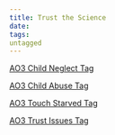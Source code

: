 ```yaml
---
title: Trust the Science
date: 
tags:
untagged
---
```

[AO3 Child Neglect Tag](
https://archiveofourown.org/works?commit=Sort+and+Filter&work_search%5Bsort_column%5D=revised_at&include_work_search%5Bfandom_ids%5D%5B%5D=136512&include_work_search%5Bcharacter_ids%5D%5B%5D=1803&work_search%5Bother_tag_names%5D=&exclude_work_search%5Bcategory_ids%5D%5B%5D=23&exclude_work_search%5Bfandom_ids%5D%5B%5D=226657&exclude_work_search%5Bfandom_ids%5D%5B%5D=245368&exclude_work_search%5Bfandom_ids%5D%5B%5D=8114503&exclude_work_search%5Bfandom_ids%5D%5B%5D=11055523&exclude_work_search%5Brelationship_ids%5D%5B%5D=203475&work_search%5Bexcluded_tag_names%5D=Slash%2CPre-Slash%2CMale+Slash%2CTrans+Male+Character%2CTrans+Character%2CTrans%2CLGBTQ+Themes%2CFutanari%2CPregnant+Harry%2CPodfic%2CHarry+Potter%2FTom+Riddle%2CHarry+Potter%2FTom+Riddle+%7C+Voldemort%2CHarry+Potter%2FVoldemort%2CSane+Voldemort+%28Harry+Potter%29%2CSane+Tom+Riddle%2CGinny+Weasley+Bashing%2CFemale+Harry+Potter%2CAlpha%2FBeta%2FOmega+Dynamics%2CGood+Tom+Riddle%2CGood+Severus+Snape%2CGood+Dudley+Dursley%2CGood+Draco+Malfoy%2CGood+Lucius+Malfoy%2CGood+Vernon+Dursley%2CGood+Dursley+Family+%28Harry+Potter%29%2CGood+Voldemort+%28Harry+Potter%29%2CHermione+Granger%2FDraco+Malfoy%2CScorpius+Malfoy%2FLily+Luna+Potter%2CDraco+Malfoy%2FLily+Luna+Potter%2CAlbus+Severus+Potter%2CScorpius+Malfoy%2FAlbus+Severus+Potter%2CHarry+Potter+Has+a+Twin%2CHarry+Potter+Has+a+Sibling%2CMpreg%2CImplied+Mpreg%2CPost+Mpreg%2CSeveritus+%7C+Severus+Snape+is+Harry+Potter%27s+Parent&work_search%5Bcrossover%5D=&work_search%5Bcomplete%5D=&work_search%5Bwords_from%5D=&work_search%5Bwords_to%5D=&work_search%5Bdate_from%5D=&work_search%5Bdate_to%5D=&work_search%5Bquery%5D=&work_search%5Blanguage_id%5D=en&tag_id=Child+Neglect
)

[AO3 Child Abuse Tag](
https://archiveofourown.org/works?utf8=%E2%9C%93&commit=Sort+and+Filter&work_search%5Bsort_column%5D=revised_at&include_work_search%5Bfandom_ids%5D%5B%5D=136512&include_work_search%5Bcharacter_ids%5D%5B%5D=1803&work_search%5Bother_tag_names%5D=&exclude_work_search%5Bcategory_ids%5D%5B%5D=23&exclude_work_search%5Bfandom_ids%5D%5B%5D=27&exclude_work_search%5Bfandom_ids%5D%5B%5D=115613&exclude_work_search%5Bfandom_ids%5D%5B%5D=226657&exclude_work_search%5Bfandom_ids%5D%5B%5D=244259&exclude_work_search%5Bfandom_ids%5D%5B%5D=245368&exclude_work_search%5Bfandom_ids%5D%5B%5D=3828398&exclude_work_search%5Bfandom_ids%5D%5B%5D=11055523&exclude_work_search%5Bfandom_ids%5D%5B%5D=13220272&exclude_work_search%5Brelationship_ids%5D%5B%5D=10760&work_search%5Bexcluded_tag_names%5D=Sane+Tom+Riddle%2CSane+Voldemort+%28Harry+Potter%29%2CGood+Tom+Riddle%2CGood+Voldemort+%28Harry+Potter%29%2CTrans+Male+Character%2CTrans+Character%2CTrans%2CSlash%2CPre-Slash%2CMale+Slash%2CFutanari%2CFemale+Harry+Potter%2CLGBTQ+Themes%2CGinny+Weasley+Bashing%2CGood+Draco+Malfoy%2CGood+Lucius+Malfoy%2CGood+Malfoy+Family+%28Harry+Potter%29%2CSeveritus+%7C+Severus+Snape+is+Harry+Potter%27s+Parent%2CHermione+Granger%2FRemus+Lupin%2CSirius+Black%2FHermione+Granger%2CHermione+Granger%2FJames+Potter%2CHermione+Granger%2FSeverus+Snape%2CJames+Potter%2FSeverus+Snape%2CAlbus+Severus+Potter%2CLily+Evans+Potter%2FSeverus+Snape%2CHermione+Granger%2FDraco+Malfoy%2CDraco+Malfoy%2FHarry+Potter%2CHermione+Granger%2FBellatrix+Black+Lestrange%2CBellatrix+Black+Lestrange%2FHarry+Potter%2CHarry+Potter%2FNymphadora+Tonks%2CFleur+Delacour%2FHarry+Potter%2CFleur+Delacour%2FHermione+Granger%2CPercy+Jackson+and+the+Olympians+%26+Related+Fandoms+-+All+Media+Types%2CLucifer+%28TV%29%2CHarry+Potter%2FTom+Riddle%2CHarry+Potter%2FTom+Riddle+%7C+Voldemort%2CHarry+Potter%2FVoldemort%2CHarry+Potter%2FGeorge+Weasley%2CHarry+Potter%2FFred+Weasley%2FGeorge+Weasley%2CHarry+Potter%2FFred+Weasley%2CHarry+Potter%2FBill+Weasley%2CHarry+Potter%2FCharlie+Weasley%2CPodfic&work_search%5Bcrossover%5D=&work_search%5Bcomplete%5D=&work_search%5Bwords_from%5D=&work_search%5Bwords_to%5D=&work_search%5Bdate_from%5D=&work_search%5Bdate_to%5D=&work_search%5Bquery%5D=&work_search%5Blanguage_id%5D=en&tag_id=Implied*s*Referenced+Child+Abuse
)

[AO3 Touch Starved Tag](
https://archiveofourown.org/works?utf8=%E2%9C%93&commit=Sort+and+Filter&work_search%5Bsort_column%5D=revised_at&include_work_search%5Bfandom_ids%5D%5B%5D=136512&include_work_search%5Bcharacter_ids%5D%5B%5D=1803&work_search%5Bother_tag_names%5D=&exclude_work_search%5Bcategory_ids%5D%5B%5D=23&exclude_work_search%5Brelationship_ids%5D%5B%5D=99&exclude_work_search%5Brelationship_ids%5D%5B%5D=9510&exclude_work_search%5Brelationship_ids%5D%5B%5D=10760&exclude_work_search%5Brelationship_ids%5D%5B%5D=1739386&work_search%5Bexcluded_tag_names%5D=Female+Harry+Potter%2CSlash%2CPre-Slash%2CMale+Slash%2CGen+or+Pre-Slash%2CTrans+Male+Character%2CTrans+Character%2CTrans%2CLGBTQ+Themes%2CLGBTQ+Character%2CFutanari%2CGood+Voldemort+%28Harry+Potter%29%2CGood+Tom+Riddle%2CGood+Lucius+Malfoy%2CGood+Dursley+Family+%28Harry+Potter%29%2CGood+Draco+Malfoy%2CGood+Slytherins%2CGood+Severus+Snape%2CSeveritus+%7C+Severus+Snape+is+Harry+Potter%27s+Parent%2CNice+Severus+Snape%2CGinny+Weasley+Bashing%2CHermione+Granger%2FRemus+Lupin%2CSirius+Black%2FHermione+Granger%2CHermione+Granger%2FBellatrix+Black+Lestrange%2CBellatrix+Black+Lestrange%2FHarry+Potter%2CHermione+Granger%2FLucius+Malfoy%2CHermione+Granger%2FSeverus+Snape%2CHermione+Granger%2FHarry+Potter%2FRon+Weasley%2CHarry+Potter%2FCharlie+Weasley%2CLGBTQ+Ally+James+Potter%2CCannibalism%2CCannibalistic+Thoughts%2CMagical+Dudley+Dursley&work_search%5Bcrossover%5D=&work_search%5Bcomplete%5D=&work_search%5Bwords_from%5D=&work_search%5Bwords_to%5D=&work_search%5Bdate_from%5D=&work_search%5Bdate_to%5D=&work_search%5Bquery%5D=&work_search%5Blanguage_id%5D=&tag_id=Touch-Starved
)

[AO3 Trust Issues Tag](
https://archiveofourown.org/works?commit=Sort+and+Filter&work_search%5Bsort_column%5D=revised_at&include_work_search%5Bfandom_ids%5D%5B%5D=136512&include_work_search%5Bcharacter_ids%5D%5B%5D=1803&work_search%5Bother_tag_names%5D=&exclude_work_search%5Bcategory_ids%5D%5B%5D=23&exclude_work_search%5Bfandom_ids%5D%5B%5D=21944&exclude_work_search%5Bfandom_ids%5D%5B%5D=115613&exclude_work_search%5Bfandom_ids%5D%5B%5D=205859&exclude_work_search%5Bfandom_ids%5D%5B%5D=244259&exclude_work_search%5Bfandom_ids%5D%5B%5D=245368&exclude_work_search%5Bfandom_ids%5D%5B%5D=414093&exclude_work_search%5Bfandom_ids%5D%5B%5D=658827&exclude_work_search%5Bfandom_ids%5D%5B%5D=11055523&exclude_work_search%5Brelationship_ids%5D%5B%5D=12343&exclude_work_search%5Brelationship_ids%5D%5B%5D=36399&work_search%5Bexcluded_tag_names%5D=James+Potter+Bashing%2CGinny+Weasley+Bashing%2CSlash%2CPre-Slash%2CMale+Slash%2CGen+or+Pre-Slash%2CFutanari%2CIncest%2CSibling+Incest%2CLGBTQ+Themes%2CLGBTQ+Character%2CLGBTQ+Character+of+Color%2CCommunity%3A+lgbtfest%2CFemale+Harry+Potter%2CTrans+Female+Harry+Potter%2CDraco+Malfoy%2FHarry+Potter%2CHarry+Potter%2FTom+Riddle%2CHarry+Potter%2FTom+Riddle+%7C+Voldemort%2CHarry+Potter%2FVoldemort%2CSane+Voldemort+%28Harry+Potter%29%2CSane+Tom+Riddle%2CGood+Voldemort+%28Harry+Potter%29%2CGood+Tom+Riddle%2CGood+Dursley+Family+%28Harry+Potter%29%2CGood+Malfoy+Family+%28Harry+Potter%29%2CGood+Vernon+Dursley%2CNice+Vernon+Dursley%2CNice+Severus+Snape%2CSeveritus+%7C+Severus+Snape+is+Harry+Potter%27s+Parent%2CMentor+Severus+Snape%2CGood+Lucius+Malfoy%2CSomewhat+Good+Voldemort+%28Harry+Potter%29%2CHermione+Granger%2FBellatrix+Black+Lestrange%2CBellatrix+Black+Lestrange%2FHarry+Potter%2CHermione+Granger%2FDraco+Malfoy%2CDraco+Malfoy%2FGinny+Weasley%2CDraco+Malfoy+Smut%2CTeacher-Student+Relationship%2CGang+Rape%2CGangbang%2CAlbus+Severus+Potter%2CScorpius+Malfoy%2FAlbus+Severus+Potter%2CScorpius+Malfoy+%26+Albus+Severus+Potter%2CDraco+Malfoy%2FAlbus+Severus+Potter%2CBisexual+Albus+Severus+Potter%2CAlpha%2FBeta%2FOmega+Dynamics%2CPodfic+%26+Podficced+Works%2CPodfic%2CTom+Riddle+is+Not+Voldemort%2CYou%2CReader%2CDraco+Malfoy%2FReader%2CHermione+Granger%2FTom+Riddle%2CHermione+Granger%2FTom+Riddle+%7C+Voldemort%2CHermione+Granger%2FVoldemort%2CHermione+Granger%2FSeverus+Snape%2CSirius+Black%2FHermione+Granger%2CHermione+Granger%2FRemus+Lupin%2CFleur+Delacour%2FHermione+Granger%2CFleur+Delacour%2FHarry+Potter%2CHarry+Potter%2FNymphadora+Tonks%2CHermione+Granger%2FLucius+Malfoy%2CFred+Weasley%2FReader%2CGeorge+Weasley%2FReader%2CHermione+Granger%2FReader%2CHarry+Potter%2FReader%2CTeacher%2FStudent+Roleplay%2CSeverus+Snape+Has+a+Heart%2CHarry+Potter+Has+a+Sibling%2CHarry+Potter+Has+a+Twin&work_search%5Bcrossover%5D=&work_search%5Bcomplete%5D=&work_search%5Bwords_from%5D=&work_search%5Bwords_to%5D=&work_search%5Bdate_from%5D=&work_search%5Bdate_to%5D=&work_search%5Bquery%5D=&work_search%5Blanguage_id%5D=en&tag_id=Trust+Issues
)
